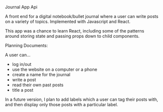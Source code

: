 Journal App Api

A front end for a digital notebook/bullet journal where a user can write posts on a variety of topics. Implemented with Javascript and React.

This app was a chance to learn React, including some of the patterns around storing state and passing props down to child components. 

Planning Documents:

A user can…
* log in/out
* use the website on a computer or a phone
* create a name for the journal
* write a post
* read their own past posts
* title a post

In a future version, I plan to add labels which a user can tag their posts with, and then display only those posts with a particular label.